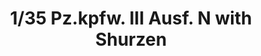---
layout: product
title: "1/35 Pz.kpfw. III Ausf. N with Shurzen"
price: "4300" 
desc: "Maketa"
img_path: "/assets/img/TAKO8005.webp"
brand: "N/A"
available: true
special_offer: false
new: true
soon: false
cat: "010000"
subcat: "010200"
subsubcat: "0N/A"
sifra: "TAKO8005"
popular: false
---